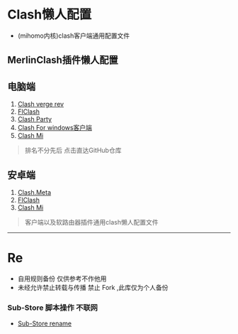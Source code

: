 # Clash懒人配置

- (mihomo内核)clash客户端通用配置文件

## MerlinClash插件懒人配置


## 电脑端
1. [Clash verge rev](https://github.com/clash-verge-rev/clash-verge-rev)
2. [FlClash](https://github.com/chen08209/FlClash)
3. [Clash Party](https://github.com/mihomo-party-org/clash-party)
4. [Clash For windows客户端](https://github.com/Z-Siqi/Clash-for-Windows_Chinese)
5. [Clash Mi](https://github.com/KaringX/clashmi)
 
> 排名不分先后
> 点击直达GitHub仓库
 
## 安卓端
1. [Clash.Meta](https://github.com/MetaCubeX/ClashMetaForAndroid)
2. [FlClash](https://github.com/chen08209/FlClash)
3. [Clash Mi](https://github.com/KaringX/clashmi)
 
> 客户端以及软路由器插件通用clash懒人配置文件
 
---

# Re
- 自用规则备份 仅供参考不作他用
- 未经允许禁止转载与传播 禁止 Fork ,此库仅为个人备份

### Sub-Store 脚本操作 不联网
- [Sub-Store rename](https://raw.githubusercontent.com/xweier/Clash-Config/refs/heads/main/Sub-Store%20rename.js)
